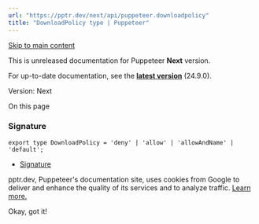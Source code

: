 ```yaml
---
url: "https://pptr.dev/next/api/puppeteer.downloadpolicy"
title: "DownloadPolicy type | Puppeteer"
---
```


[Skip to main content](https://pptr.dev/next/api/puppeteer.downloadpolicy#__docusaurus_skipToContent_fallback)

This is unreleased documentation for Puppeteer **Next** version.

For up-to-date documentation, see the **[latest version](https://pptr.dev/api/puppeteer.downloadpolicy)** (24.9.0).

Version: Next

On this page

### Signature [​](https://pptr.dev/next/api/puppeteer.downloadpolicy\#signature "Direct link to Signature")

```codeBlockLines_RjmQ
export type DownloadPolicy = 'deny' | 'allow' | 'allowAndName' | 'default';

```

- [Signature](https://pptr.dev/next/api/puppeteer.downloadpolicy#signature)

pptr.dev, Puppeteer's documentation site, uses cookies from Google to deliver and enhance the quality of its services and to analyze traffic. [Learn more.](https://policies.google.com/technologies/cookies)

Okay, got it!